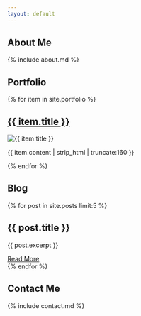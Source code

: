 ```yaml
---
layout: default
---
```


<!-- About Me Section -->
<div class="container">
  <section id="about">
    <h1>About Me</h1>
    {% include about.md %}
  </section>

  <!-- Portfolio Section -->
  <section id="portfolio">
    <h1>Portfolio</h1>
    {% for item in site.portfolio %}
    <div class="portfolio-item">
        <h2><a href="{{ item.url }}">{{ item.title }}</a></h2>
        <img src="{{ item.image }}" alt="{{ item.title }}">
        <p>{{ item.content | strip_html | truncate:160 }}</p>
    </div>
    {% endfor %}
  </section>

  <!-- Blog Section -->
  <section id="blog">
    <h1>Blog</h1>
    {% for post in site.posts limit:5 %}
      <div class="blog-post">
        <h2>{{ post.title }}</h2>
        <p>{{ post.excerpt }}</p>
        <a href="{{ post.url }}">Read More</a>
      </div>
    {% endfor %}
  </section>

  <!-- Contact Information Section -->
  <section id="contact">
    <h1>Contact Me</h1>
    {% include contact.md %}
  </section>
</div>